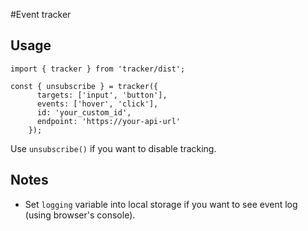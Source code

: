 #Event tracker

## Usage
```import { tracker } from 'tracker/dist';```
```
const { unsubscribe } = tracker({
      targets: ['input', 'button'],
      events: ['hover', 'click'],
      id: 'your_custom_id',
      endpoint: 'https://your-api-url'
    });
```
Use ```unsubscribe()``` if you want to disable tracking. 

## Notes
* Set ```logging``` variable into local storage if you want to see event log (using browser's console).

